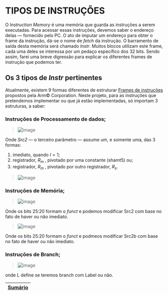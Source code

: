 # TIPOS DE INSTRUÇÕES

O *Instruction Memory* é uma memória que guarda as instruções a serem executadas. Para acessar essas instruções, devemos saber o endereço delas — fornecido pelo PC. O ato de imputar um endereço para obter o frame da instrução, dá-se o nome de *fetch* da instrução. O barramento de saída desta memória será chamado *Instr*. Muitos blocos utilizam este frame, cada uma deles se interessa por um pedaço específico dos 32 bits. Sendo assim, farei uma breve digressão para explicar os diferentes frames de instrução que podemos ter.

## Os 3 tipos de *Instr* pertinentes

Atualmente, existem 9 formas diferentes de estruturar [Frames de instruções](https://developer.arm.com/documentation/dui0068/b/ARM-Instruction-Reference) propostos pela Arm© Corporation. Neste projeto, para as instruções que pretendemos implementar ou que já estão implementadas, só importam 3 estruturas, a saber:


### Instruções de Processamento de dados;

>![image](https://user-images.githubusercontent.com/66538880/207770745-1a78fc26-88ab-47f5-9618-b26d150adb99.png)

Onde *Src2* — o terceiro parâmetro — assume um, e somente uma, das 3 formas:
1. imediato, quando $I = 1$; 
2. registrador, $R_m$ , pivotado por uma constante (shamt5) ou;
3. registrador, $R_m$ , pivotado por outro registrador, $R_s$.

> ![image](https://user-images.githubusercontent.com/66538880/207770965-fc9b2a22-d6e1-4ab7-a03f-379f460deb45.png)

### Instruções de Memória;

> ![image](https://user-images.githubusercontent.com/66538880/207771611-5fe7ffae-1399-4e08-b6b4-51b01f0980d9.png)

Onde os bits 25:20 formam o *funct* e podemos modificar Src2 com base no fato de haver ou não imediato.

> ![image](https://user-images.githubusercontent.com/66538880/207771631-bdc411f2-07dd-4071-bce0-10170585d319.png)

Onde os bits 25:20 formam o *funct* e podmeos modificar Src2b com base no fato de haver ou não imediato.


### Instruções de Branch;

> ![image](https://user-images.githubusercontent.com/66538880/207771086-25546d27-8b9b-4451-9a11-4fe4483b04e2.png)

onde L define se teremos branch com Label ou não.


| [Sumário](https://github.com/Batchuka/Projeto-ARM-Single-Cycle-IFES#sum%C3%A1rio) |
|-| 
